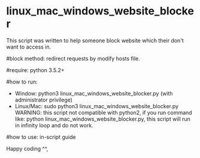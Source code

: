 # linux_mac_windows_website_blocker
This script was written to help someone block website which their don't want to access in.

#block method: redirect requests by modify hosts file.

#require: python 3.5.2+

#how to run: 
  - Window: python3 linux_mac_windows_website_blocker.py (with administrator privilege)
  - Linux/Mac: sudo python3 linux_mac_windows_website_blocker.py
WARNING: this script not compatible with python2, if you run command like: python linux_mac_windows_website_blocker.py, this script will run in infinity loop and do not work.

#how to use: in-script guide

Happy coding ^^,
